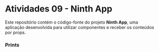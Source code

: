 # Atividades 09 - Ninth App

Este repositório contém o código-fonte do projeto **Ninth App**, uma aplicação desenvolvida para utilizar componentes e receber os conteúdos por props.

### Prints
 
